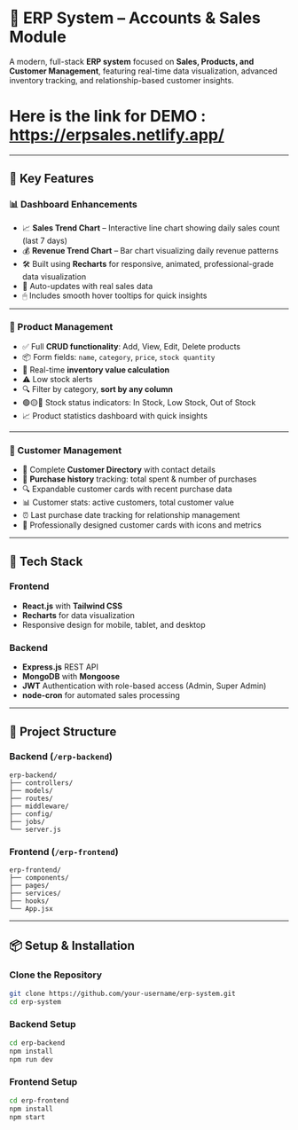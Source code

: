 # 🧾 ERP System – Accounts & Sales Module

A modern, full-stack **ERP system** focused on **Sales, Products, and Customer Management**, featuring real-time data visualization, advanced inventory tracking, and relationship-based customer insights.

# Here is the link for DEMO : https://erpsales.netlify.app/

---

## 🚀 Key Features

### 📊 Dashboard Enhancements

* 📈 **Sales Trend Chart** – Interactive line chart showing daily sales count (last 7 days)
* 💰 **Revenue Trend Chart** – Bar chart visualizing daily revenue patterns
* 🛠 Built using **Recharts** for responsive, animated, professional-grade data visualization
* 🔁 Auto-updates with real sales data
* 🖱 Includes smooth hover tooltips for quick insights

---

### 🛒 Product Management

* ✅ Full **CRUD functionality**: Add, View, Edit, Delete products
* 📦 Form fields: `name`, `category`, `price`, `stock quantity`
* 🧮 Real-time **inventory value calculation**
* ⚠️ Low stock alerts
* 🔍 Filter by category, **sort by any column**
* 🟢🟡🔴 Stock status indicators: In Stock, Low Stock, Out of Stock
* 📈 Product statistics dashboard with quick insights

---

### 👥 Customer Management

* 📇 Complete **Customer Directory** with contact details
* 📜 **Purchase history** tracking: total spent & number of purchases
* 🔍 Expandable customer cards with recent purchase data
* 📊 Customer stats: active customers, total customer value
* ⏰ Last purchase date tracking for relationship management
* 🧾 Professionally designed customer cards with icons and metrics

---

## 🧠 Tech Stack

### Frontend

* **React.js** with **Tailwind CSS**
* **Recharts** for data visualization
* Responsive design for mobile, tablet, and desktop

### Backend

* **Express.js** REST API
* **MongoDB** with **Mongoose**
* **JWT** Authentication with role-based access (Admin, Super Admin)
* **node-cron** for automated sales processing

---

## 📂 Project Structure

### Backend (`/erp-backend`)

```
erp-backend/
├── controllers/
├── models/
├── routes/
├── middleware/
├── config/
├── jobs/
└── server.js
```

### Frontend (`/erp-frontend`)

```
erp-frontend/
├── components/
├── pages/
├── services/
├── hooks/
└── App.jsx
```

---

## 📦 Setup & Installation

### Clone the Repository

```bash
git clone https://github.com/your-username/erp-system.git
cd erp-system
```

### Backend Setup

```bash
cd erp-backend
npm install
npm run dev
```

### Frontend Setup

```bash
cd erp-frontend
npm install
npm start
```

